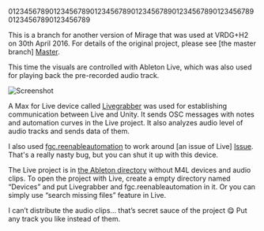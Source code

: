 01234567890123456789012345678901234567890123456789012345678901234567890123456789

This is a branch for another version of Mirage that was used at VRDG+H2 on 30th
April 2016. For details of the original project, please see [the master branch]
[Master].

This time the visuals are controlled with Ableton Live, which was also used for
playing back the pre-recorded audio track.

![Screenshot][Screenshot]

A Max for Live device called [Livegrabber][Livegrabber] was used for
establishing communication between Live and Unity. It sends OSC messages with
notes and automation curves in the Live project. It also analyzes audio level
of audio tracks and sends data of them.

I also used [fgc.reenableautomation][FGC] to work around [an issue of Live]
[Issue]. That's a really nasty bug, but you can shut it up with this device.

The Live project is in [the Ableton directory][LiveProject] without M4L
devices and audio clips. To open the project with Live, create a empty
directory named “Devices” and put Livegrabber and fgc.reenableautomation in
it. Or you can simply use “search missing files” feature in Live.

I can’t distribute the audio clips... that’s secret sauce of the project :yum:
Put any track you like instead of them.

[Master]: https://github.com/keijiro/Mirage
[Livegrabber]: http://showsync.info/tools/livegrabber/
[FGC]: http://www.maxforlive.com/library/device/3351/fgc-reenableautomation
[Issue]: https://cycling74.com/forums/topic/re-enable-automation-turning-on-randomly
[Screenshot]: https://66.media.tumblr.com/6587fe54f29aaecedc1995726e196991/tumblr_o6h9dgv8Ta1qio469o1_400.png
[LiveProject]: https://github.com/keijiro/Mirage/tree/external-control/Ableton
